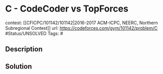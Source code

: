 # C - CodeCoder vs TopForces

contest: [[CFICPC/101142/101142|2016-2017 ACM-ICPC, NEERC, Northern Subregional Contest]]
url: https://codeforces.com/gym/101142/problem/C
#Status/UNSOLVED
Tags: #

## Description

## Solution

